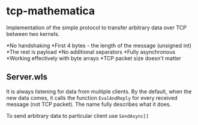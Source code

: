 # tcp-mathematica
Implementation of the simple protocol to transfer arbitrary data over TCP between two kernels. 

*No handshaking
*First 4 bytes - the length of the message (unsigned int)
*The rest is payload
*No additional separators
*Fully asynchronous
*Working effectively with byte arrays
*TCP packet size doesn't matter

## Server.wls
It is always listening for data from multiple clients. By the default, when the new data comes, it calls the function `EvalAndReply` for every received message (not TCP packet). The name fully describes what it does. 

To send arbitrary data to particular client use
``
SendAsync[]
``
  
